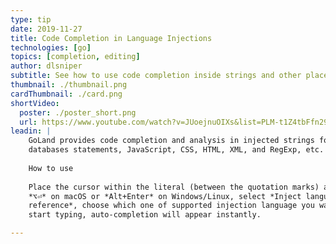 ```yaml
---
type: tip
date: 2019-11-27
title: Code Completion in Language Injections
technologies: [go]
topics: [completion, editing]
author: dlsniper
subtitle: See how to use code completion inside strings and other places
thumbnail: ./thumbnail.png
cardThumbnail: ./card.png
shortVideo:
  poster: ./poster_short.png
  url: https://www.youtube.com/watch?v=JUoejnuOIXs&list=PLM-t1Z4tbFfn291KlSOQE_ulCAyzXO3uA
leadin: |
    GoLand provides code completion and analysis in injected strings for SQL and 
    databases statements, JavaScript, CSS, HTML, XML, and RegExp, etc.
    
    How to use
    
    Place the cursor within the literal (between the quotation marks) and press 
    *⌥⏎* on macOS or *Alt+Enter* on Windows/Linux, select *Inject language or 
    reference*, choose which one of supported injection language you want to use and 
    start typing, auto-completion will appear instantly.

---
```

